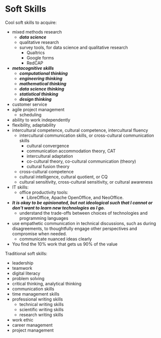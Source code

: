 #	Soft Skills


Cool soft skills to acquire:
+ mixed methods research
	- ***data science***
	- qualitative research
	- survey tools, for data science and qualitative research
		* Qualtrics
		* Google forms
		* RedCAP
+ ***metacognitive skills***
	- ***computational thinking***
	- ***engineering thinking***
	- ***mathematical thinking***
	- ***data science thinking***
	- ***statistical thinking***
	- ***design thinking***
+ customer service
+ agile project management
	- scheduling
+ ability to work independently
+ flexibility, adaptability
+ intercultural competence, cultural competence, intercultural fluency
	- intercultural communication skills, or cross-cultural communication skills
		* cultural convergence
		* communication accommodation theory, CAT
		* intercultural adaptation
		* co-cultural theory, co-cultural communication (theory)
		* cultural fusion theory
	- cross-cultural competence
	- cultural intelligence, cultural quotient, or CQ
	- cultural sensitivity, cross-cultural sensitivity, or cultural awareness
+ IT skills:
	- office productivity tools:
		* LibreOffice, Apache OpenOffice, and NeoOffice.
+ ***It is okay to be opinionated, but not ideological such that I cannot or don't want to learn new technologies as I go.***
	- understand the trade-offs between choices of technologies and programming languages
+ use empathetic communication in technical discussions, such as during disagreements, to thoughtfully engage other perspectives and compromise when needed.
	- communicate nuanced ideas clearly
+ You find the 10% work that gets us 90% of the value















Traditional soft skills:
+ leadership
+ teamwork
+ digital literacy
+ problem solving
+ critical thinking, analytical thinking
+ communication skills
+ time management skills
+ professional writing skills
	- technical writing skills
	- scientific writing skills
	- research writing skills
+ work ethic
+ career management
+ project management
